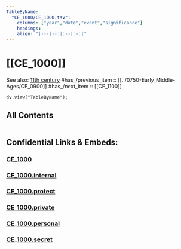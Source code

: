 ```yaml
---
TableByName:
  "CE_1000/CE_1000.tsv": 
    columns: ["year","date","event","significance"] 
    headings: 
    align: "|---|--:|:--|:-:|"
---
```



# [[CE_1000]] 

See also: [11th century](https://en.wikipedia.org/wiki/11th_century "11th century")
#has_/previous_item :: [[../0750-Early_Middle-Ages/CE_0900]] 
#has_/next_item  :: [[CE_1100]] 


``` dataviewjs
dv.view("TableByName");
```



## All Contents

```folderv
```





## Confidential Links & Embeds: 

### [CE_1000](/_public/Time-Ages/human-ages/History~CE/CE_1000.md) 

### [CE_1000.internal](/_internal/Time-Ages/human-ages/History~CE/CE_1000.internal.md) 

### [CE_1000.protect](/_protect/Time-Ages/human-ages/History~CE/CE_1000.protect.md) 

### [CE_1000.private](/_private/Time-Ages/human-ages/History~CE/CE_1000.private.md) 

### [CE_1000.personal](/_personal/Time-Ages/human-ages/History~CE/CE_1000.personal.md) 

### [CE_1000.secret](/_secret/Time-Ages/human-ages/History~CE/CE_1000.secret.md) 
